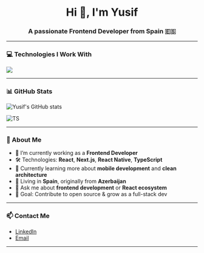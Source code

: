 <h1 align="center">Hi 👋, I'm Yusif</h1>
<h3 align="center">A passionate Frontend Developer from Spain 🇪🇸</h3>

---

### 💻 Technologies I Work With

<p align="left">
  <img src="https://skillicons.dev/icons?i=react,nextjs,ts,js,html,css,tailwind,redux,firebase,git,github" />
</p>

---

### 📊 GitHub Stats

![Yusif's GitHub stats](https://github-readme-stats.vercel.app/api?username=yusif123&show_icons=true&theme=radical)

![TS](https://github-readme-stats.vercel.app/api/top-langs/?username=yusif123&layout=compact&theme=radical)

---

### 🚀 About Me

- 🔭 I’m currently working as a **Frontend Developer**  
- 🛠️ Technologies: **React**, **Next.js**, **React Native**, **TypeScript**  
- 🌱 Currently learning more about **mobile development** and **clean architecture**  
- 📍 Living in **Spain**, originally from **Azerbaijan**  
- 💬 Ask me about **frontend development** or **React ecosystem**  
- 🎯 Goal: Contribute to open source & grow as a full-stack dev

---

### 📫 Contact Me

- [LinkedIn](https://linkedin.com/in/your-profile)  
- [Email](mailto:your-email@example.com)

---

